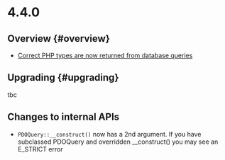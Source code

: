 # 4.4.0

## Overview {#overview}

 - [Correct PHP types are now returned from database queries](/developer_guides/model/sql_select#data-types)
 
## Upgrading {#upgrading}

tbc

## Changes to internal APIs

 - `PDOQuery::__construct()` now has a 2nd argument. If you have subclassed PDOQuery and overridden __construct() 
   you may see an E_STRICT error
